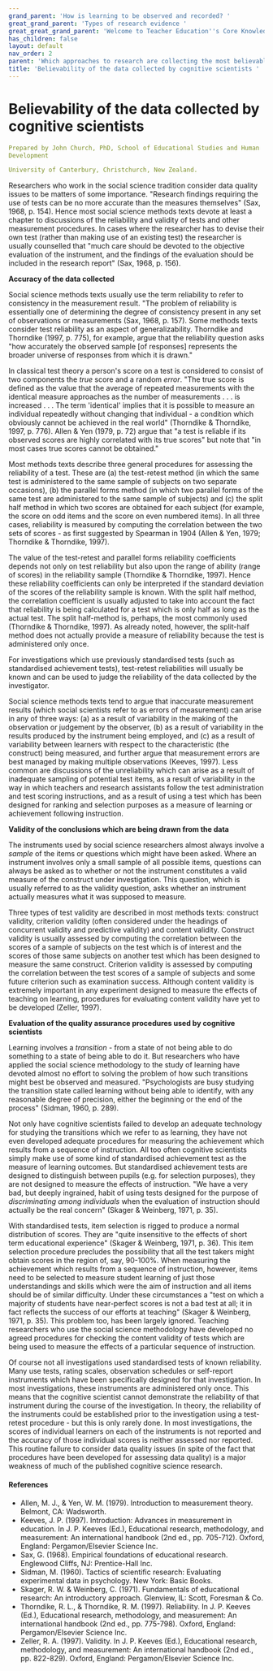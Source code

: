 ```yaml
---
grand_parent: 'How is learning to be observed and recorded? '
great_grand_parent: 'Types of research evidence '
great_great_grand_parent: 'Welcome to Teacher Education''s Core Knowledge and Skills.'
has_children: false
layout: default
nav_order: 2
parent: 'Which approaches to research are collecting the most believable data on learning? '
title: 'Believability of the data collected by cognitive scientists '
---
```

# Believability of the data collected by cognitive scientists


```yaml
Prepared by John Church, PhD, School of Educational Studies and Human
Development

University of Canterbury, Christchurch, New Zealand.
```


Researchers who work in the social science tradition consider data
quality issues to be matters of some importance. "Research findings
requiring the use of tests can be no more accurate than the measures
themselves" (Sax, 1968, p. 154). Hence most social science methods texts
devote at least a chapter to discussions of the reliability and validity
of tests and other measurement procedures. In cases where the researcher
has to devise their own test (rather than making use of an existing
test) the researcher is usually counselled that "much care should be
devoted to the objective evaluation of the instrument, and the findings
of the evaluation should be included in the research report" (Sax, 1968,
p. 156).

**Accuracy of the data collected**

Social science methods texts usually use the term reliability to refer
to consistency in the measurement result. "The problem of reliability is
essentially one of determining the degree of consistency present in any
set of observations or measurements (Sax, 1968, p. 157). Some methods
texts consider test reliability as an aspect of generalizability.
Thorndike and Thorndike (1997, p. 775), for example, argue that the
reliability question asks "how accurately the observed sample \[of
responses\] represents the broader universe of responses from which it
is drawn."

In classical test theory a person\'s score on a test is considered to
consist of two components the *true* score and a random *error*. "The
true score is defined as the value that the average of repeated
measurements with the identical measure approaches as the number of
measurements . . . is increased . . . The term \'identical\' implies
that it is possible to measure an individual repeatedly without changing
that individual - a condition which obviously cannot be achieved in the
real world" (Thorndike & Thorndike, 1997, p. 776). Allen & Yen (1979, p.
72) argue that "a test is reliable if its observed scores are highly
correlated with its true scores" but note that "in most cases true
scores cannot be obtained."

Most methods texts describe three general procedures for assessing the
reliability of a test. These are (a) the test-retest method (in which
the same test is administered to the same sample of subjects on two
separate occasions), (b) the parallel forms method (in which two
parallel forms of the same test are administered to the same sample of
subjects) and (c) the split half method in which two scores are obtained
for each subject (for example, the score on odd items and the score on
even numbered items). In all three cases, reliability is measured by
computing the correlation between the two sets of scores - as first
suggested by Spearman in 1904 (Allen & Yen, 1979; Thorndike & Thorndike,
1997).

The value of the test-retest and parallel forms reliability coefficients
depends not only on test reliability but also upon the range of ability
(range of scores) in the reliability sample (Thorndike & Thorndike,
1997). Hence these reliability coefficients can only be interpreted if
the standard deviation of the scores of the reliability sample is known.
With the split half method, the correlation coefficient is usually
adjusted to take into account the fact that reliability is being
calculated for a test which is only half as long as the actual test. The
split half-method is, perhaps, the most commonly used (Thorndike &
Thorndike, 1997). As already noted, however, the split-half method does
not actually provide a measure of reliability because the test is
administered only once.

For investigations which use previously standardised tests (such as
standardised achievement tests), test-retest reliabilities will usually
be known and can be used to judge the reliability of the data collected
by the investigator.

Social science methods texts tend to argue that inaccurate measurement
results (which social scientists refer to as errors of measurement) can
arise in any of three ways: (a) as a result of variability in the making
of the observation or judgement by the observer, (b) as a result of
variability in the results produced by the instrument being employed,
and (c) as a result of variability between learners with respect to the
characteristic (the construct) being measured, and further argue that
measurement errors are best managed by making multiple observations
(Keeves, 1997). Less common are discussions of the unreliability which
can arise as a result of inadequate sampling of potential test items, as
a result of variability in the way in which teachers and research
assistants follow the test administration and test scoring instructions,
and as a result of using a test which has been designed for ranking and
selection purposes as a measure of learning or achievement following
instruction.

**Validity of the conclusions which are being drawn from the data**

The instruments used by social science researchers almost always involve
a *sample* of the items or questions which might have been asked. Where
an instrument involves only a small sample of all possible items,
questions can always be asked as to whether or not the instrument
constitutes a valid measure of the construct under investigation. This
question, which is usually referred to as the validity question, asks
whether an instrument actually measures what it was supposed to measure.

Three types of test validity are described in most methods texts:
construct validity, criterion validity (often considered under the
headings of concurrent validity and predictive validity) and content
validity. Construct validity is usually assessed by computing the
correlation between the scores of a sample of subjects on the test which
is of interest and the scores of those same subjects on another test
which has been designed to measure the same construct. Criterion
validity is assessed by computing the correlation between the test
scores of a sample of subjects and some future criterion such as
examination success. Although content validity is extremely important in
any experiment designed to measure the effects of teaching on learning,
procedures for evaluating content validity have yet to be developed
(Zeller, 1997).

**Evaluation of the quality assurance procedures used by cognitive
scientists**

Learning involves a *transition* - from a state of not being able to do
something to a state of being able to do it. But researchers who have
applied the social science methodology to the study of learning have
devoted almost no effort to solving the problem of how such transitions
might best be observed and measured. "Psychologists are busy studying
the transition state called learning without being able to identify,
with any reasonable degree of precision, either the beginning or the end
of the process" (Sidman, 1960, p. 289).

Not only have cognitive scientists failed to develop an adequate
technology for studying the transitions which we refer to as learning,
they have not even developed adequate procedures for measuring the
achievement which results from a sequence of instruction. All too often
cognitive scientists simply make use of some kind of standardised
achievement test as the measure of learning outcomes. But standardised
achievement tests are designed to distinguish between pupils (e.g. for
selection purposes), they are not designed to measure the effects of
instruction. "We have a very bad, but deeply ingrained, habit of using
tests designed for the purpose of *discriminating among individuals*
when the evaluation of instruction should actually be the real concern"
(Skager & Weinberg, 1971, p. 35).

With standardised tests, item selection is rigged to produce a normal
distribution of scores. They are "quite insensitive to the effects of
short term educational experience" (Skager & Weinberg, 1971, p. 36).
This item selection procedure precludes the possibility that all the
test takers might obtain scores in the region of, say, 90-100%. When
measuring the achievement which results from a sequence of instruction,
however, items need to be selected to measure student learning of just
those understandings and skills which were the aim of instruction and
all items should be of similar difficulty. Under these circumstances a
"test on which a majority of students have near-perfect scores is not a
bad test at all; it in fact reflects the success of our efforts at
teaching" (Skager & Weinberg, 1971, p. 35). This problem too, has been
largely ignored. Teaching researchers who use the social science
methodology have developed no agreed procedures for checking the content
validity of tests which are being used to measure the effects of a
particular sequence of instruction.

Of course not all investigations used standardised tests of known
reliability. Many use tests, rating scales, observation schedules or
self-report instruments which have been specifically designed for that
investigation. In most investigations, these instruments are
administered only once. This means that the cognitive scientist cannot
demonstrate the reliability of that instrument during the course of the
investigation. In theory, the reliability of the instruments could be
established prior to the investigation using a test-retest procedure -
but this is only rarely done. In most investigations, the scores of
individual learners on each of the instruments is not reported and the
accuracy of those individual scores is neither assessed nor reported.
This routine failure to consider data quality issues (in spite of the
fact that procedures have been developed for assessing data quality) is
a major weakness of much of the published cognitive science research.


#### References

-   Allen, M. J., & Yen, W. M. (1979). Introduction to measurement
    theory. Belmont, CA: Wadsworth.
-   Keeves, J. P. (1997). Introduction: Advances in measurement in
    education. In J. P. Keeves (Ed.), Educational research, methodology,
    and measurement: An international handbook (2nd ed., pp. 705-712).
    Oxford, England: Pergamon/Elsevier Science Inc.
-   Sax, G. (1968). Empirical foundations of educational research.
    Englewood Cliffs, NJ: Prentice-Hall Inc.
-   Sidman, M. (1960). Tactics of scientific research: Evaluating
    experimental data in psychology. New York: Basic Books.
-   Skager, R. W. & Weinberg, C. (1971). Fundamentals of educational
    research: An introductory approach. Glenview, IL: Scott, Foresman &
    Co.
-   Thorndike, R. L., & Thorndike, R. M. (1997). Reliability. In J. P.
    Keeves (Ed.), Educational research, methodology, and measurement: An
    international handbook (2nd ed., pp. 775-798). Oxford, England:
    Pergamon/Elsevier Science Inc.
-   Zeller, R. A. (1997). Validity. In J. P. Keeves (Ed.), Educational
    research, methodology, and measurement: An international handbook
    (2nd ed., pp. 822-829). Oxford, England: Pergamon/Elsevier Science
    Inc.

